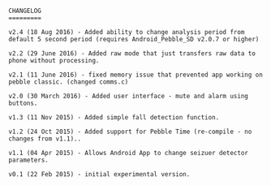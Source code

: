 	CHANGELOG
	=========

	v2.4 (18 Aug 2016) - Added ability to change analysis period from
	default 5 second period (requires Android_Pebble_SD v2.0.7 or higher)
	
	v2.2 (29 June 2016) - Added raw mode that just transfers raw data to phone without processing.
	
	v2.1 (11 June 2016) - fixed memory issue that prevented app working on pebble classic. (changed comms.c)

	v2.0 (30 March 2016) - Added user interface - mute and alarm using buttons.

	v1.3 (11 Nov 2015) - Added simple fall detection function.

	v1.2 (24 Oct 2015) - Added support for Pebble Time (re-compile - no changes from v1.1)..

	v1.1 (04 Apr 2015) - Allows Android App to change seizuer detector parameters.

	v0.1 (22 Feb 2015) - initial experimental version.
